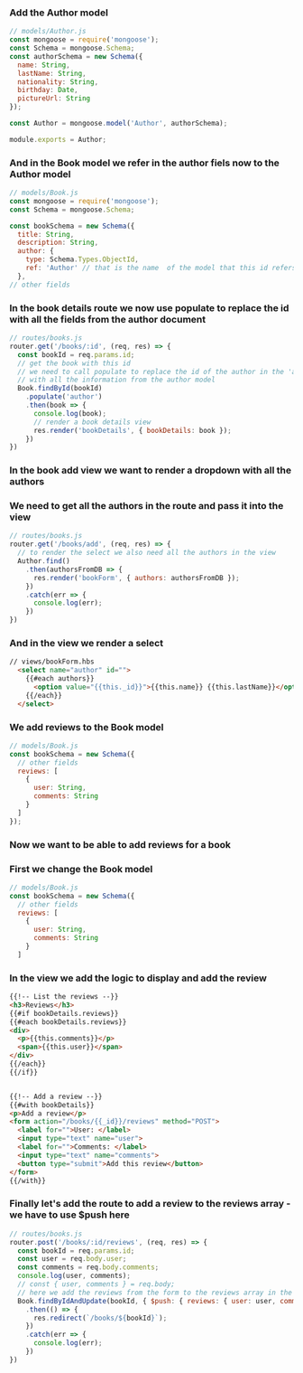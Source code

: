 ### Add the Author model 

```js
// models/Author.js
const mongoose = require('mongoose');
const Schema = mongoose.Schema;
const authorSchema = new Schema({
  name: String,
  lastName: String,
  nationality: String,
  birthday: Date,
  pictureUrl: String
});

const Author = mongoose.model('Author', authorSchema);

module.exports = Author;
```

### And in the Book model we refer in the author fiels now to the Author model 
```js
// models/Book.js
const mongoose = require('mongoose');
const Schema = mongoose.Schema;

const bookSchema = new Schema({
  title: String,
  description: String,
  author: {
    type: Schema.Types.ObjectId,
    ref: 'Author' // that is the name  of the model that this id refers to
  },
// other fields
```

### In the book details route we now use populate to replace the id with all the fields from the author document

```js
// routes/books.js
router.get('/books/:id', (req, res) => {
  const bookId = req.params.id;
  // get the book with this id
  // we need to call populate to replace the id of the author in the 'author' field
  // with all the information from the author model
  Book.findById(bookId)
    .populate('author')
    .then(book => {
      console.log(book);
      // render a book details view
      res.render('bookDetails', { bookDetails: book });
    })
})
```

### In the book add view we want to render a dropdown with all the authors 

### We need to get all the authors in the route and pass it into the view

```js
// routes/books.js
router.get('/books/add', (req, res) => {
  // to render the select we also need all the authors in the view
  Author.find()
    .then(authorsFromDB => {
      res.render('bookForm', { authors: authorsFromDB });
    })
    .catch(err => {
      console.log(err);
    })
})
```

### And in the view we render a select

```html
// views/bookForm.hbs
  <select name="author" id="">
    {{#each authors}}
      <option value="{{this._id}}">{{this.name}} {{this.lastName}}</option>
    {{/each}}
  </select>
```

### We add reviews to the Book model
```js
// models/Book.js
const bookSchema = new Schema({
  // other fields
  reviews: [
    {
      user: String,
      comments: String
    }
  ]
});
```

### Now we want to be able to add reviews for a book

### First we change the Book model

```js
// models/Book.js
const bookSchema = new Schema({
  // other fields
  reviews: [
    {
      user: String,
      comments: String
    }
  ]
```

### In the view we add the logic to display and add the review

```html
{{!-- List the reviews --}}
<h3>Reviews</h3>
{{#if bookDetails.reviews}}
{{#each bookDetails.reviews}}
<div>
  <p>{{this.comments}}</p>
  <span>{{this.user}}</span>
</div>
{{/each}}
{{/if}}


{{!-- Add a review --}}
{{#with bookDetails}}
<p>Add a review</p>
<form action="/books/{{_id}}/reviews" method="POST">
  <label for="">User: </label>
  <input type="text" name="user">
  <label for="">Comments: </label>
  <input type="text" name="comments">
  <button type="submit">Add this review</button>
</form>
{{/with}}
```

### Finally let's add the route to add a review to the reviews array - we have to use $push here

```js
// routes/books.js
router.post('/books/:id/reviews', (req, res) => {
  const bookId = req.params.id;
  const user = req.body.user;
  const comments = req.body.comments;
  console.log(user, comments);
  // const { user, comments } = req.body;
  // here we add the reviews from the form to the reviews array in the book document
  Book.findByIdAndUpdate(bookId, { $push: { reviews: { user: user, comments: comments } } })
    .then(() => {
      res.redirect(`/books/${bookId}`);
    })
    .catch(err => {
      console.log(err);
    })
})
```